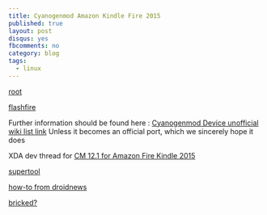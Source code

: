 ```yaml
---
title: Cyanogenmod Amazon Kindle Fire 2015
published: true
layout: post
disqus: yes
fbcomments: no
category: blog
tags: 
  - linux
---
```


[root](http://forum.xda-developers.com/amazon-fire/orig-development/root-t3272362)

[flashfire](http://flashfireapk.com/)

Further information should be found here :
[Cyanogenmod Device unofficial wiki list link](http://wiki.cyanogenmod.org/w/Unofficial_Ports#Fire_Tablet)
Unless it becomes an official port, which we sincerely hope it does

XDA dev thread for [CM 12.1 for Amazon Fire Kindle 2015](http://forum.xda-developers.com/amazon-fire/orig-development/rom-cm-12-1-2015-11-15-t3249416)

[supertool](http://forum.xda-developers.com/amazon-fire/development/amazon-fire-5th-gen-supertool-root-t3272695)

[how-to from droidnews](http://www.droidviews.com/get-cyanogenmod-12-1-for-amazon-fire-7-2015-stable/)

[bricked?](http://forum.xda-developers.com/amazon-fire/general/fireos-5-1-1-attempted-downgrade-t3263960/page9)

